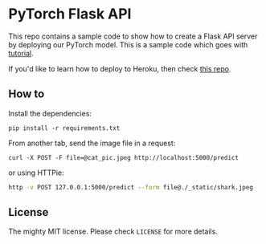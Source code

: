 # PyTorch Flask API

This repo contains a sample code to show how to create a Flask API server by deploying our PyTorch model. This is a sample code which goes with [tutorial](https://pytorch.org/tutorials/intermediate/flask_rest_api_tutorial.html).

If you'd like to learn how to deploy to Heroku, then check [this repo](https://github.com/avinassh/pytorch-flask-api-heroku).


## How to 

Install the dependencies:

    pip install -r requirements.txt

From another tab, send the image file in a request:

    curl -X POST -F file=@cat_pic.jpeg http://localhost:5000/predict

or using HTTPie:
```sh
http -v POST 127.0.0.1:5000/predict --form file@./_static/shark.jpeg
```


## License

The mighty MIT license. Please check `LICENSE` for more details.
